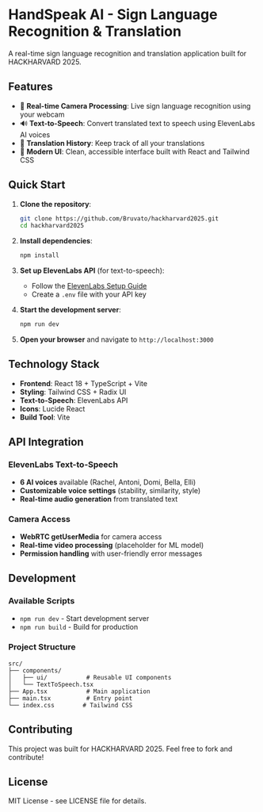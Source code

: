 # HandSpeak AI - Sign Language Recognition & Translation

A real-time sign language recognition and translation application built for HACKHARVARD 2025.

## Features

- 🎥 **Real-time Camera Processing**: Live sign language recognition using your webcam
- 🔊 **Text-to-Speech**: Convert translated text to speech using ElevenLabs AI voices
- 📝 **Translation History**: Keep track of all your translations
- 🎨 **Modern UI**: Clean, accessible interface built with React and Tailwind CSS

## Quick Start

1. **Clone the repository**:
   ```bash
   git clone https://github.com/Bruvato/hackharvard2025.git
   cd hackharvard2025
   ```

2. **Install dependencies**:
   ```bash
   npm install
   ```

3. **Set up ElevenLabs API** (for text-to-speech):
   - Follow the [ElevenLabs Setup Guide](./ELEVENLABS_SETUP.md)
   - Create a `.env` file with your API key

4. **Start the development server**:
   ```bash
   npm run dev
   ```

5. **Open your browser** and navigate to `http://localhost:3000`

## Technology Stack

- **Frontend**: React 18 + TypeScript + Vite
- **Styling**: Tailwind CSS + Radix UI
- **Text-to-Speech**: ElevenLabs API
- **Icons**: Lucide React
- **Build Tool**: Vite

## API Integration

### ElevenLabs Text-to-Speech
- **6 AI voices** available (Rachel, Antoni, Domi, Bella, Elli)
- **Customizable voice settings** (stability, similarity, style)
- **Real-time audio generation** from translated text

### Camera Access
- **WebRTC getUserMedia** for camera access
- **Real-time video processing** (placeholder for ML model)
- **Permission handling** with user-friendly error messages

## Development

### Available Scripts
- `npm run dev` - Start development server
- `npm run build` - Build for production

### Project Structure
```
src/
├── components/
│   ├── ui/           # Reusable UI components
│   └── TextToSpeech.tsx
├── App.tsx           # Main application
├── main.tsx          # Entry point
└── index.css        # Tailwind CSS
```

## Contributing

This project was built for HACKHARVARD 2025. Feel free to fork and contribute!

## License

MIT License - see LICENSE file for details.
